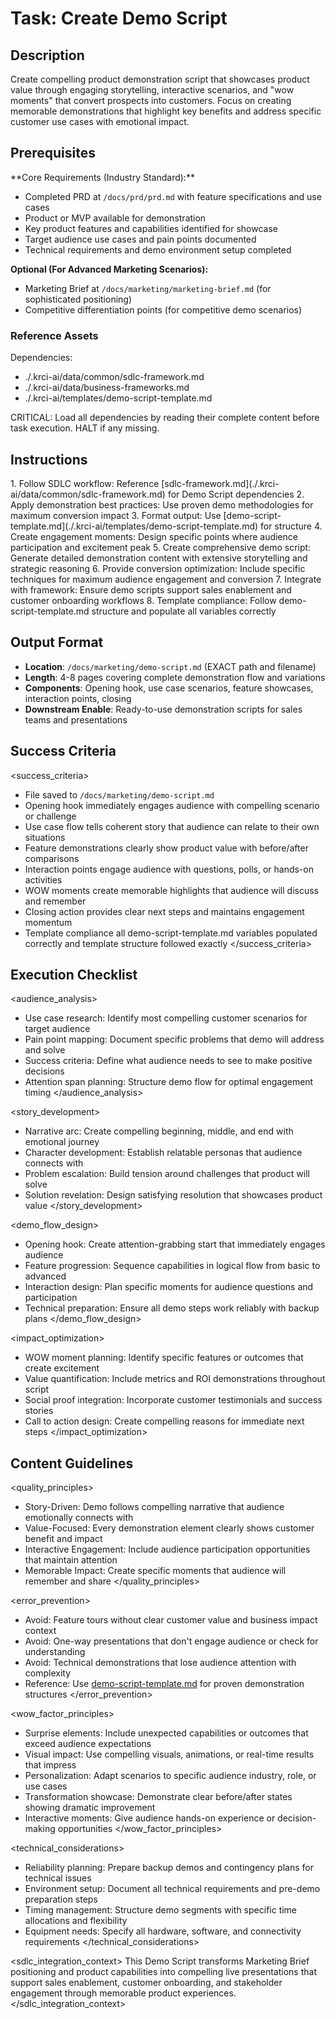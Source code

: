 # Task: Create Demo Script

## Description

Create compelling product demonstration script that showcases product value through engaging storytelling, interactive scenarios, and "wow moments" that convert prospects into customers. Focus on creating memorable demonstrations that highlight key benefits and address specific customer use cases with emotional impact.

## Prerequisites

<prerequisites>
**Core Requirements (Industry Standard):**

- Completed PRD at `/docs/prd/prd.md` with feature specifications and use cases
- Product or MVP available for demonstration
- Key product features and capabilities identified for showcase
- Target audience use cases and pain points documented
- Technical requirements and demo environment setup completed

**Optional (For Advanced Marketing Scenarios):**

- Marketing Brief at `/docs/marketing/marketing-brief.md` (for sophisticated positioning)
- Competitive differentiation points (for competitive demo scenarios)
</prerequisites>

### Reference Assets

Dependencies:

- ./.krci-ai/data/common/sdlc-framework.md
- ./.krci-ai/data/business-frameworks.md
- ./.krci-ai/templates/demo-script-template.md

CRITICAL: Load all dependencies by reading their complete content before task execution. HALT if any missing.

## Instructions

<instructions>
1. Follow SDLC workflow: Reference [sdlc-framework.md](./.krci-ai/data/common/sdlc-framework.md) for Demo Script dependencies
2. Apply demonstration best practices: Use proven demo methodologies for maximum conversion impact
3. Format output: Use [demo-script-template.md](./.krci-ai/templates/demo-script-template.md) for structure
4. Create engagement moments: Design specific points where audience participation and excitement peak
5. Create comprehensive demo script: Generate detailed demonstration content with extensive storytelling and strategic reasoning
6. Provide conversion optimization: Include specific techniques for maximum audience engagement and conversion
7. Integrate with framework: Ensure demo scripts support sales enablement and customer onboarding workflows
8. Template compliance: Follow demo-script-template.md structure and populate all variables correctly
</instructions>

## Output Format

- **Location**: `/docs/marketing/demo-script.md` (EXACT path and filename)
- **Length**: 4-8 pages covering complete demonstration flow and variations
- **Components**: Opening hook, use case scenarios, feature showcases, interaction points, closing
- **Downstream Enable**: Ready-to-use demonstration scripts for sales teams and presentations

## Success Criteria

<success_criteria>
- File saved to `/docs/marketing/demo-script.md`
- Opening hook immediately engages audience with compelling scenario or challenge
- Use case flow tells coherent story that audience can relate to their own situations
- Feature demonstrations clearly show product value with before/after comparisons
- Interaction points engage audience with questions, polls, or hands-on activities
- WOW moments create memorable highlights that audience will discuss and remember
- Closing action provides clear next steps and maintains engagement momentum
- Template compliance all demo-script-template.md variables populated correctly and template structure followed exactly
</success_criteria>

## Execution Checklist

<audience_analysis>
- Use case research: Identify most compelling customer scenarios for target audience
- Pain point mapping: Document specific problems that demo will address and solve
- Success criteria: Define what audience needs to see to make positive decisions
- Attention span planning: Structure demo flow for optimal engagement timing
</audience_analysis>

<story_development>
- Narrative arc: Create compelling beginning, middle, and end with emotional journey
- Character development: Establish relatable personas that audience connects with
- Problem escalation: Build tension around challenges that product will solve
- Solution revelation: Design satisfying resolution that showcases product value
</story_development>

<demo_flow_design>
- Opening hook: Create attention-grabbing start that immediately engages audience
- Feature progression: Sequence capabilities in logical flow from basic to advanced
- Interaction design: Plan specific moments for audience questions and participation
- Technical preparation: Ensure all demo steps work reliably with backup plans
</demo_flow_design>

<impact_optimization>
- WOW moment planning: Identify specific features or outcomes that create excitement
- Value quantification: Include metrics and ROI demonstrations throughout script
- Social proof integration: Incorporate customer testimonials and success stories
- Call to action design: Create compelling reasons for immediate next steps
</impact_optimization>

## Content Guidelines

<quality_principles>
- Story-Driven: Demo follows compelling narrative that audience emotionally connects with
- Value-Focused: Every demonstration element clearly shows customer benefit and impact
- Interactive Engagement: Include audience participation opportunities that maintain attention
- Memorable Impact: Create specific moments that audience will remember and share
</quality_principles>

<error_prevention>
- Avoid: Feature tours without clear customer value and business impact context
- Avoid: One-way presentations that don't engage audience or check for understanding
- Avoid: Technical demonstrations that lose audience attention with complexity
- Reference: Use [demo-script-template.md](./.krci-ai/templates/demo-script-template.md) for proven demonstration structures
</error_prevention>

<wow_factor_principles>
- Surprise elements: Include unexpected capabilities or outcomes that exceed audience expectations
- Visual impact: Use compelling visuals, animations, or real-time results that impress
- Personalization: Adapt scenarios to specific audience industry, role, or use cases
- Transformation showcase: Demonstrate clear before/after states showing dramatic improvement
- Interactive moments: Give audience hands-on experience or decision-making opportunities
</wow_factor_principles>

<technical_considerations>
- Reliability planning: Prepare backup demos and contingency plans for technical issues
- Environment setup: Document all technical requirements and pre-demo preparation steps
- Timing management: Structure demo segments with specific time allocations and flexibility
- Equipment needs: Specify all hardware, software, and connectivity requirements
</technical_considerations>

<sdlc_integration_context>
This Demo Script transforms Marketing Brief positioning and product capabilities into compelling live presentations that support sales enablement, customer onboarding, and stakeholder engagement through memorable product experiences.
</sdlc_integration_context>
